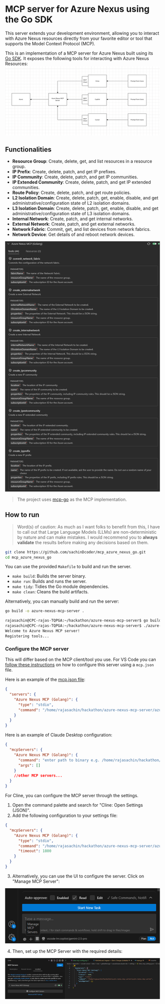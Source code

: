 # MCP server for Azure Nexus using the Go SDK

This server extends your development environment, allowing you to interact with Azure Nexus resources directly from your favorite editor or tool that supports the Model Context Protocol (MCP).

This is an implementation of a MCP server for Azure Nexus built using its [Go SDK](github.com/Azure/azure-sdk-for-go/sdk/resourcemanager/managednetworkfabric/armmanagednetworkfabric). It exposes the following tools for interacting with Azure Nexus Resources:
![alt text](images/design.png)

## Functionalities
- **Resource Group**: Create, delete, get, and list resources in a resource group.
- **IP Prefix**: Create, delete, patch, and get IP prefixes.
- **IP Community**: Create, delete, patch, and get IP communities.
- **IP Extended Community**: Create, delete, patch, and get IP extended communities.
- **Route Policy**: Create, delete, patch, and get route policies.
- **L2 Isolation Domain**: Create, delete, patch, get, enable, disable, and get administrative/configuration state of L2 isolation domains.
- **L3 Isolation Domain**: Create, delete, patch, get, enable, disable, and get administrative/configuration state of L3 isolation domains.
- **Internal Network**: Create, patch, and get internal networks.
- **External Network**: Create, patch, and get external networks.
- **Network Fabric**: Commit, get, and list devices from network fabrics.
- **Network Device**: Get details of and reboot network devices.

![alt text](images/image.png)

> The project uses [mcp-go](https://github.com/mark3labs/mcp-go) as the MCP implementation.

## How to run

> Word(s) of caution: As much as I want folks to benefit from this, I have to call out that Large Language Models (LLMs) are non-deterministic by nature and can make mistakes. I would recommend you to **always validate** the results before making any decisions based on them.

```bash
git clone https://github.com/sachinDcoder/mcp_azure_nexus_go.git
cd mcp_azure_nexus_go
```

You can use the provided `Makefile` to build and run the server.
- `make build`: Builds the server binary.
- `make run`: Builds and runs the server.
- `make tidy`: Tidies the Go module dependencies.
- `make clean`: Cleans the build artifacts.

Alternatively, you can manually build and run the server:
```bash
go build -o azure-nexus-mcp-server .
```

```bash
rajasachin@CPC-rajas-TQPGA:~/hackathon/azure-nexus-mcp-server$ go build -o azure-nexus-mcp-server .
rajasachin@CPC-rajas-TQPGA:~/hackathon/azure-nexus-mcp-server$ ./azure-nexus-mcp-server
Welcome to Azure Nexus MCP server!
Registering tools...

```

### Configure the MCP server

This will differ based on the MCP client/tool you use. For VS Code you can [follow these instructions](https://code.visualstudio.com/docs/copilot/chat/mcp-servers#_add-an-mcp-server) on how to configure this server using a `mcp.json` file.

Here is an example of the [mcp.json file](mcp.json):

```json
{
  "servers": {
    "Azure Nexus MCP (Golang)": {
      "type": "stdio",
      "command": "/home/rajasachin/hackathon/azure-nexus-mcp-server/azure-nexus-mcp-server",
    }
  }
}
```

Here is an example of Claude Desktop configuration:

```json
{
  "mcpServers": {
    "Azure Nexus MCP (Golang)": {
      "command": "enter path to binary e.g. /home/rajasachin/hackathon/azure-nexus-mcp-server/azure-nexus-mcp-server",
      "args": []
    }
    //other MCP servers...
  }
}
```

For Cline, you can configure the MCP server through the settings.
1. Open the command palette and search for "Cline: Open Settings (JSON)".
2. Add the following configuration to your settings file:
```json
{
  "mcpServers": {
    "Azure Nexus MCP (Golang)": {
      "type": "stdio",
      "command": "/home/rajasachin/hackathon/azure-nexus-mcp-server/azure-nexus-mcp-server",
      "timeout": 1800
    }
  }
}
```
3. Alternatively, you can use the UI to configure the server. Click on "Manage MCP Server":

![alt text](images/cline-mcp-config.png)

4. Then, set up the MCP Server with the required details:

![alt text](images/cline-mcp-config-setup.png)
